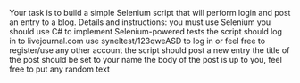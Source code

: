 Your task is to build a simple Selenium script that will perform login and post an entry to a blog.
Details and instructions:
you must use Selenium
you should use C# to implement Selenium-powered tests
the script should log in to livejournal.com
use syneltest/123qweASD to log in or feel free to register/use any other account
the script should post a new entry
the title of the post should be set to your name
the body of the post is up to you, feel free to put any random text
